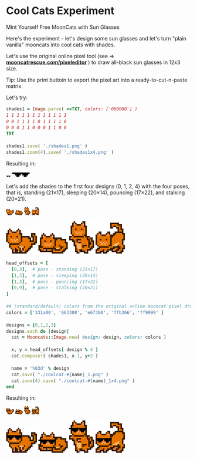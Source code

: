 # Cool Cats Experiment

Mint Yourself Free MoonCats with Sun Glasses


Here's the experiment - let's design some sun glasses
and let's turn "plain vanilla" mooncats into cool cats with shades.


Let's use the original online pixel tool (see => [**mooncatrescue.com/pixeleditor**](https://mooncatrescue.com/pixeleditor) )
to draw all-black sun glasses in 12x3 size.


Tip: Use the print buttoin to export the pixel art into
a ready-to-cut-n-paste matrix.


Let's try:

``` ruby
shades1 = Image.parse( <<TXT, colors: ['000000'] )
1 1 1 1 1 1 1 1 1 1 1 1
0 0 1 1 1 1 0 1 1 1 1 0
0 0 0 1 1 0 0 0 1 1 0 0
TXT

shades1.save( './shades1.png' )
shades1.zoom(4).save( './shades1x4.png' )
```

Resulting in:

![](i/shades1.png)
![](i/shades1x4.png)



Let's add the shades to the first four designs (0, 1, 2, 4)
with the four poses, that is, standing (21×17),
sleeping (20×14), pouncing (17×22),
and stalking (20×21).


![](i/mooncat-000.png)
![](i/mooncat-001.png)
![](i/mooncat-002.png)
![](i/mooncat-003.png)

![](i/mooncat-000x4.png)
![](i/mooncat-001x4.png)
![](i/mooncat-002x4.png)
![](i/mooncat-003x4.png)


``` ruby
head_offsets = [
  [0,3],  # pose - standing (21×17)
  [1,3],  # pose - sleeping (20×14)
  [1,3],  # pose - pouncing (17×22)
  [0,9],  # pose - stalking (20×21)
]

## (standard/default) colors from the original online mooncat pixel drawing tool
colors = ['331a00', '663300', 'e67300', 'ffb366', 'ff9999' ]

designs = [0,1,2,3]
designs.each do |design|
  cat = Mooncats::Image.new( design: design, colors: colors )

  x, y = head_offsets[ design % 4 ]
  cat.compose!( shades1, x-1, y+2 )

  name = '%03d' % design
  cat.save( "./coolcat-#{name}_1.png" )
  cat.zoom(4).save( "./coolcat-#{name}_1x4.png" )
end
```

Resulting in:


![](i/coolcat-000_1.png)
![](i/coolcat-001_1.png)
![](i/coolcat-002_1.png)
![](i/coolcat-003_1.png)

![](i/coolcat-000_1x4.png)
![](i/coolcat-001_1x4.png)
![](i/coolcat-002_1x4.png)
![](i/coolcat-003_1x4.png)

